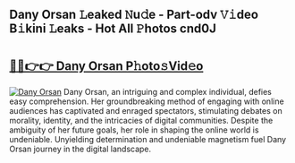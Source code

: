 ## Dany Orsan 𝙻eaked 𝙽u𝚍e - Part-odv 𝚅𝚒deo B𝚒kini 𝙻eaks - Hot All 𝙿hotos cnd0J

# <h2><a href="http://ld0s6hz.urlbe.top/?page=Dany+Orsan">🔗🔗👉👉 Dany Orsan P𝚑oto𝚜Vid𝚎o</a></h2>

[![Dany Orsan](https://i.imgur.com/eBuTRDB.gif)](http://ld0s6hz.urlbe.top/?page=Dany+Orsan)
Dany Orsan, an intriguing and complex individual, defies easy comprehension. Her groundbreaking method of engaging with online audiences has captivated and enraged spectators, stimulating debates on morality, identity, and the intricacies of digital communities. Despite the ambiguity of her future goals, her role in shaping the online world is undeniable. Unyielding determination and undeniable magnetism fuel Dany Orsan journey in the digital landscape.
